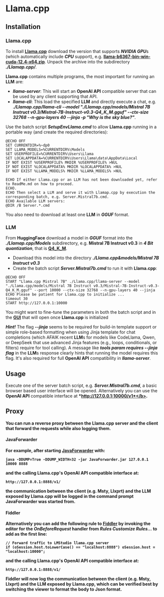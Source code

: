 # Llama.cpp

## Installation

### Llama.cpp

To install **[Llama.cpp](https://github.com/ggml-org/llama.cpp/releases)** download the version that supports <b>*NVIDIA GPU*</b>s (which automatically include <b>*CPU*</b> support), e.g. **[llama-b6367-bin-win-cuda-12.4-x64.zip](https://github.com/ggml-org/llama.cpp/releases/download/b6367/llama-b6367-bin-win-cuda-12.4-x64.zip)**.
Unpack the archive into the subdirectory <b>*./Llamap.cpp/*</b>.

**Llama.cpp** contains multiple programs, the most important for running an **LLM** are:

- <b>*llama-server*</b>: This will start an **OpenAI API** compatible server that can be used by any client supporting that API.
- <b>*llama-cli*</b>: This load the specified **LLM** and directly execute a chat, e.g. <b>*./Llamap.cpp/llama-cli --model "./Llamap.cpp/models/Mistral 7B Instruct v0.3/Mistral-7B-Instruct-v0.3-Q4_K_M.gguf" --ctx-size 32768 --n-gpu-layers 40 --jinja -p "Why is the sky blue?"*</b>. 

Use the batch script <b>*SetupEnvLlama.cmd*</b> to allow **Llama.cpp** running in a portable way (and create the required directories):

```
@ECHO OFF
SET CURRENTDIR=%~dp0
SET LLAMA_MODELS=%CURRENTDIR%\Models
SET USERPROFILE=%CURRENTDIR%\Users\Llama
SET LOCALAPPDATA=%CURRENTDIR%\Users\Llama\data\AppData\Local
IF NOT EXIST %USERPROFILE% MKDIR %USERPROFILE% >NUL
IF NOT EXIST %LOCALAPPDATA% MKDIR %LOCALAPPDATA% >NUL
IF NOT EXIST %LLAMA_MODELS% MKDIR %LLAMA_MODELS% >NUL

ECHO If either Llama.cpp or an LLM has not been downloaded yet, refer to ReadMe.md on how to proceed.
ECHO.
ECHO Then select a LLM and serve it with Llamap.cpp by execution the corresponding batch, e.g. Server.Mistral7b.cmd.
ECHO Available LLM servers:
@DIR /B Server.*.cmd
```

You also need to download at least one **LLM** in <b>*GGUF*</b> format.

### LLM

From **HuggingFace** download a model in <b>*GGUF*</b> format into the <b>*./Llamap.cpp/Models*</b> subdirectory, e.g. **Mistral 7B Instruct v0.3** in <b>*4 Bit quantization*</b>, that is **[Q4_K_M](https://huggingface.co/lmstudio-community/Mistral-7B-Instruct-v0.3-GGUF/resolve/main/Mistral-7B-Instruct-v0.3-Q4_K_M.gguf?download=true)**.

- Download this model into the directory <b>*./Llama.cpp&models/Mistral 7B Instruct v0.3*</b>
- Create the batch script <b>*Server.Mistral7b.cmd*</b> to run it with **Llama.cpp**:

```
@ECHO OFF
START "Llama.cpp Mistral 7B" ./Llama.cpp/llama-server --model "./Llama.cpp/models/Mistral 7B Instruct v0.3/Mistral-7B-Instruct-v0.3-Q4_K_M.gguf" --port 10000 --ctx-size 32768 --n-gpu-layers 40 --jinja
ECHO Please be patient for Llama.cpp to initialize ...
timeout 30
START http://127.0.0.1:10000
```

You might want to fine-tune the parameters in both the batch script and in the **[GUI](http://127.0.0.1:10000)** that will open once **Llama.cpp** is initialized

<b>*Hint!*</b> The flag <b>*--jinja*</b> seems to be required for build-in template support or simple role-based formatting when using Jinja template for chat completions (which AFAIK recent **LLM**s for models like CodeLlama, Qwen, or DeepSeek that use advanced Jinja features (e.g., loops, conditionals, or filters) require for tool calling).
A message like <b>*tools param requires --jinja flag*</b> in the **LLM**s response clearly hints that running the model requires this flag.
It's also required for full **OpenAI API** compatibility in <b>*llama-server*</b>.

## Usage

Execute one of the server batch script, e.g. <b>*Server.Mistral7b.cmd*</b>, a basic browser based user interface will be opened.
Alternatively you can use the **OpenAI API** compatible interface at <b>*http://127.0.0.1:10000/v1*</b>. 

## Proxy

You can run a reverse proxy between the **Llama.cpp** server and the client that forward the requests while also logging them.

#### JavaForwarder

For example, after starting **[JavaForwarder](https://github.com/Warpguru/JavaForwarder)** with:

```
java -DDUMP=True -DDUMP_WIDTH=32 -jar JavaForwarder.jar 127.0.0.1 10000 8888
```

and the calling **Llama.cpp**'s **OpenAI API** compatible interface at:

```
http://127.0.0.1:8888/v1/
```

the communication between the client (e.g. **Msty**, **Llxprt**) and the **LLM** exposed by **Llama.cpp** will be logged in the command prompt **JavaForwarder** was started from.

#### Fiddler

Alternatively you can add the following rule to **[Fiddler](https://www.telerik.com/fiddler)** by invoking the editor for the <b>*OnBeforeRequest*</b> handler from <b>*Rules*</b> <b>*Customize Rules...*</b> to add as the first line:

```
// Forward traffic to LMStudio llama.cpp server
if (oSession.host.toLowerCase() == "localhost:8888") oSession.host = "localhost:10000"; 
```

and the calling **Llama.cpp**'s **OpenAI API** compatible interface at:

```
http://127.0.0.1:8888/v1/
```

**Fiddler** will now log the communication between the client (e.g. **Msty**, **Llxprt**) and the **LLM** exposed by **Llama.cpp**, which can be verified best by switching the viewer to format the body to **Json** format.
